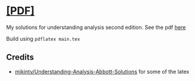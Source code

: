 # [[PDF]](https://ulissemini.github.io/understanding-analysis-solutions/main.pdf)

My solutions for understanding analysis second edition. See the pdf [here](https://ulissemini.github.io/understanding-analysis-solutions/main.pdf)

Build using `pdflatex main.tex`


## Credits
- [mikinty/Understanding-Analysis-Abbott-Solutions](https://github.com/mikinty/Understanding-Analysis-Abbott-Solutions) for some of the latex
